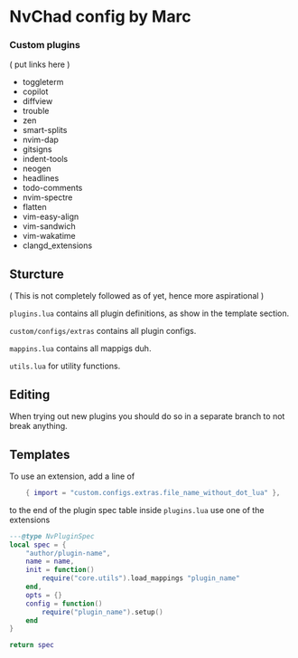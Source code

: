 # NvChad config by Marc


### Custom plugins

( put links here )
- toggleterm
- copilot
- diffview
- trouble
- zen
- smart-splits
- nvim-dap
- gitsigns
- indent-tools
- neogen
- headlines
- todo-comments
- nvim-spectre
- flatten
- vim-easy-align
- vim-sandwich
- vim-wakatime
- clangd_extensions


## Sturcture


( This is not completely followed as of yet, hence more aspirational )

`plugins.lua` contains all plugin definitions, as show in the template section.

`custom/configs/extras` contains all plugin configs.

`mappins.lua` contains all mappigs duh.

`utils.lua` for utility functions.

## Editing

When trying out new plugins you should do so in a separate branch to not break anything.


## Templates
To use an extension, add a line of
```lua
    { import = "custom.configs.extras.file_name_without_dot_lua" },
```
to the end of the plugin spec table inside `plugins.lua` use one of the extensions

```lua
---@type NvPluginSpec
local spec = {
    "author/plugin-name",
    name = name,
    init = function()
        require("core.utils").load_mappings "plugin_name"
    end,
    opts = {}
    config = function()
        require("plugin_name").setup()
    end
}

return spec
```
